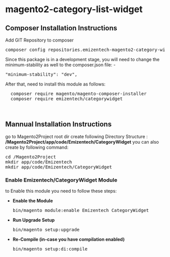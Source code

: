 # magento2-category-list-widget

<h2>Composer Installation Instructions</h2>
Add GIT Repository to composer
<pre>
composer config repositories.emizentech-magento2-category-widget vcs https://github.com/emizentech/magento2-category-list-widget/
</pre>

Since this package is in a development stage, you will need to change the minimum-stability as well to the composer.json file: -
<pre>
"minimum-stability": "dev",
</pre>

After that, need to install this module as follows:
<pre>
  composer require magento/magento-composer-installer
  composer require emizentech/categorywidget
</pre>


<br/>
<h2> Mannual Installation Instructions</h2>
go to Magento2Project root dir 
create following Directory Structure :<br/>
<strong>/Magento2Project/app/code/Emizentech/CategoryWidget</strong>
you can also create by following command:
<pre>
cd /Magento2Project
mkdir app/code/Emizentech
mkdir app/code/Emizentech/CategoryWidget
</pre>



<h3> Enable Emizentech/CategoryWidget Module</h3>
to Enable this module you need to follow these steps:

<ul>
<li>
<strong>Enable the Module</strong>
<pre>bin/magento module:enable Emizentech_CategoryWidget</pre></li>
<li>
<strong>Run Upgrade Setup</strong>
<pre>bin/magento setup:upgrade</pre></li>
<li>
<strong>Re-Compile (in-case you have compilation enabled)</strong>
	<pre>bin/magento setup:di:compile</pre>
</li>
</ul>

